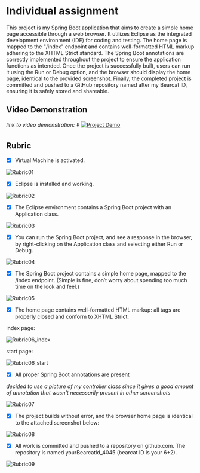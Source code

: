 # Individual assignment
This project is my Spring Boot application that aims to create a simple home page accessible through a web browser. It utilizes Eclipse as the integrated development environment (IDE) for coding and testing. The home page is mapped to the "/index" endpoint and contains well-formatted HTML markup adhering to the XHTML Strict standard. The Spring Boot annotations are correctly implemented throughout the project to ensure the application functions as intended. Once the project is successfully built, users can run it using the Run or Debug option, and the browser should display the home page, identical to the provided screenshot. Finally, the completed project is committed and pushed to a GitHub repository named after my Bearcat ID, ensuring it is safely stored and shareable.

## Video Demonstration

*link to video demonstration:* ⬇️
[![Project Demo](photos/Rubric09.png)](https://youtu.be/-ckXOkwbSx0)

## Rubric
- [x] Virtual Machine is activated.

![Rubric01](photos/Rubric01.png)

- [x] Eclipse is installed and working.
      
![Rubric02](photos/Rubric02.png)

- [x] The Eclipse environment contains a Spring Boot project with an Application class.

![Rubric03](photos/Rubric03.png)

- [x] You can run the Spring Boot project, and see a response in the browser, by right-clicking on the
Application class and selecting either Run or Debug.

![Rubric04](photos/Rubric04.png)

- [x] The Spring Boot project contains a simple home page, mapped to the /index endpoint. (Simple is fine,
don’t worry about spending too much time on the look and feel.) 

![Rubric05](photos/Rubric05.png)

- [x] The home page contains well-formatted HTML markup: all tags are properly closed and conform to
XHTML Strict: 

index page:

![Rubric06_index](photos/Rubric06_index.png)

start page:

![Rubric06_start](photos/Rubric06_start.png)

- [x] All proper Spring Boot annotations are present 

*decided to use a picture of my controller class since it gives a good amount of annotation that wasn't necessarily present in other screenshots*

![Rubric07](photos/Rubric07.png)

- [x] The project builds without error, and the browser home page is identical to the attached screenshot
below: 

![Rubric08](photos/Rubric08.png)

- [x] All work is committed and pushed to a repository on github.com. The repository is named
yourBearcatId_4045 (bearcat ID is your 6+2). 

![Rubric09](photos/Rubric09.png)

